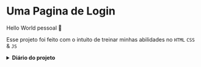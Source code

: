 <h1>Uma Pagina de Login</h1>


Hello World pessoal 🖖

Esse projeto foi feito com o intuito de treinar minhas abilidades no <code>HTML</code> <code>CSS</code> & <code>JS</code>


<details>
 	<summary><strong>Diário do projeto</strong></summary>
	<strong>001:</strong> <a href="./src/001.md">Começando a pagina de login</a> 
	<strong>002:</strong> <a href="./src/002.md">Uma nova página + novos estilos na página</a>
	
</details>

